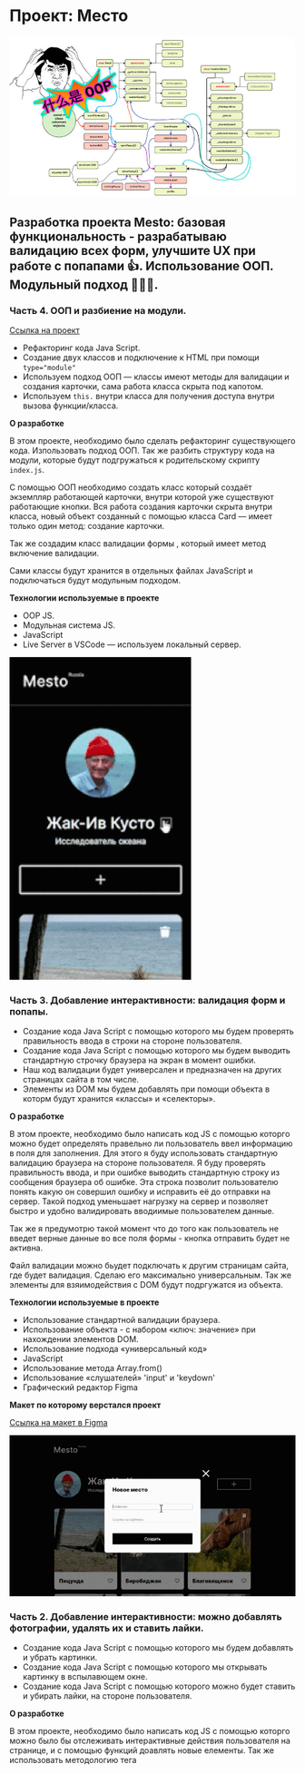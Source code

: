 # Проект: Место

![image](https://github.com/forgohill/mesto/blob/main/images/mem__oop_@0,5x.jpg)

## Разработка проекта Mesto: базовая функциональность - разрабатываю валидацию всех форм, улучшите UX при работе с попапами 👍. Использование ООП. Модульный подход 🚀🚀🚀.



###  Часть 4. ООП и разбиение на модули.

[Ссылка на проект](https://forgohill.github.io/mesto/)

* Рефакторинг кода Java Script.
* Создание двух классов и подключение к HTML при помощи `type="module"`
* Используем подход ООП — классы имеют методы для валидации и создания карточки, сама работа класса скрыта под капотом.
* Используем `this.` внутри класса для получения доступа внутри вызова функции/класса.


**О разработке**

В этом проекте, необходимо было сделать рефакторинг существующего кода. Изпользовать подход ООП. Так же разбить структуру кода на модули, которые будут подгружаться к родительскому скрипту `index.js`.

C помощью ООП необходимо создать класс который создаёт экземпляр работающей карточки, внутри которой уже существуют работающие кнопки. Вся работа создания карточки скрыта внутри класса, новый объект созданный с помощью класса Card — имеет только один метод: создание карточки.

Так же создадим класс валидации формы , который имеет метод включение валидации.

Сами классы будут хранится в отдельных файлах JavaScript и подключаться будут модульным подходом.

**Технологии используемые в проекте**

* OOP JS.
* Модульная система JS.
* JavaScript
* Live Server в VSCode — используем локальный сервер.


![image](https://github.com/forgohill/mesto/blob/main/images/project__mesto_6pr.gif)
###  Часть 3. Добавление интерактивности: валидация форм и попапы.


* Создание кода Java Script с помощью которого мы будем проверять правильность ввода в строки на стороне пользователя.
* Создание кода Java Script с помощью которого мы будем выводить стандартную строчку браузера на экран в момент ошибки.
* Наш код валидации будет универсален и предназначен на других страницах сайта в том числе.
* Элементы из DOM мы будем добавлять при помощи объекта в которм будут хранится «классы» и «селекторы».


**О разработке**

В этом проекте, необходимо было написать код JS с помощью которго можно будет определять правельно ли пользователь ввел информацию в поля для заполнения. Для этого я буду использовать стандартную валидацию браузера на стороне пользователя. Я буду проверять правильность ввода, и при ошибке выводить стандартную строку из сообщения браузера об ошибке. Эта строка позволит пользователю понять какую он совершил ошибку и исправить её до отправки на сервер. Такой подход уменьшает нагрузку на сервер и позволяет быстро и удобно валидировать вводиимые пользователем данные.

Так же я предумотрю такой момент что до того как пользователь не введет верные данные во все поля формы - кнопка отправить будет не активна.

Файл валидации можно бьудет подключать к другим страницам сайта, где будет валидация. Сделаю его максимально универсальным. Так же элементы для взяимодействия с DOM будут подргужатся из объекта.

**Технологии используемые в проекте**

* Использование стандартной валидации браузера.
* Использование объекта - с набором «ключ: значение» при нахождении элементов DOM.
* Использование подхода «универсальный код»
* JavaScript
* Использование метода Array.from()
* Использование «слушателей» 'input' и 'keydown'
* Графический редактор Figma

**Макет по которому верстался проект**

[Ссылка на макет в Figma](https://www.figma.com/file/kRVLKwYG3d1HGLvh7JFWRT/JavaScript.-Sprint-6?node-id=0%3A1)


![image](https://github.com/forgohill/mesto/raw/main/images/project__mesto_5pr.gif)

###  Часть 2. Добавление интерактивности: можно добавлять фотографии, удалять их и ставить лайки.



* Создание кода Java Script с помощью которого мы будем добавлять и убрать картинки.
* Создание кода Java Script с помощью которого мы открывать картинку в вспылавющем окне.
* Создание кода Java Script с помощью которого можно будет ставить и убирать лайки, на стороне пользователя.


**О разработке**

В этом проекте, необходимо было написать код JS с помощью которго можно было бы отслеживать интерактивные действия пользователя на странице, и с помощью функций доавлять новые елементы. Так же использовать методологию тега <template> для создания карточек. Так же мы создавали элементы (карточки), а данные для их заполнения брали из массива данных.

**Технологии используемые в проекте**

* Использование <template>
* Использование .addEventListner('событие', функция)
* Использование evt.target
* JavaScript
* Использование метода .forEach()
* Создание эелемeнтов и заполнение их контентом из массива с данными

**Макет по которому верстался проект**

[Ссылка на макет в Figma](https://www.figma.com/file/bjyvbKKJN2naO0ucURl2Z0/JavaScript.-Sprint-5?node-id=0%3A1)



### Часть 1. Базовая функциональность - редактирование профиля страницы.

![image](https://github.com/forgohill/mesto/blob/main/images/project__mesto.gif)

* Создание структуры страницы по БЭМ
* Адаптирование страницы под различные экраны и устройства
* Создание кода JavaScript который обеспечивает некоторую функциональность на стороне пользователя.


**О разработке**

В этом проекте, в отличие от пред идущего необходимо было не только создать страницу с CSS структурой по БЭМ(Nested), но так же создать popUp окно, в котором будет находиться 2 текстовых поля для редактирования шапки профиля на созданной странице. С помощью JS необходимо было связать работу этих полей для ввода данных с информацией на странице. Нажав кнопку «СОХРАНИТЬ» пользователь может изменить имя и должность в шапке профиля. Так же появление и закрытие окна popUp реализована при помощи JavaScript.

**Технологии используемые в проекте**

* Grid Layout
* Flex
* Применение медиазапросов
* JavaScript
* обращение к элементам через классы
* запись контента напрямую в элементы

**Макет по которому верстался проект**

* [Ссылка на макет в Figma](https://www.figma.com/file/2cn9N9jSkmxD84oJik7xL7/JavaScript.-Sprint-4?node-id=0%3A1)

